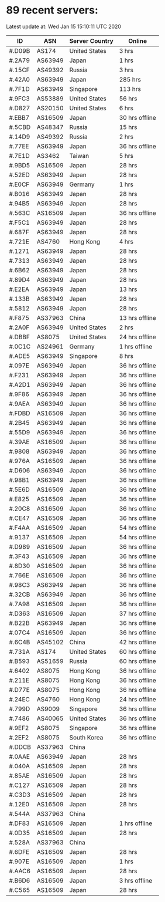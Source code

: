# 89 recent servers:

Latest update at: Wed Jan 15 15:10:11 UTC 2020

| ID | ASN | Server Country | Online |
| -- | --- | -------------- | ------ |
| #.D09B | AS174 | United States | 3 hrs |
| #.2A79 | AS63949 | Japan | 1 hrs |
| #.15CF | AS49392 | Russia | 3 hrs |
| #.42A0 | AS63949 | Japan | 285 hrs |
| #.7F1D | AS63949 | Singapore | 113 hrs |
| #.9FC3 | AS53889 | United States | 56 hrs |
| #.D827 | AS20150 | United States | 6 hrs |
| #.EBB7 | AS16509 | Japan | 30 hrs offline |
| #.5CBD | AS48347 | Russia | 15 hrs |
| #.14D9 | AS49392 | Russia | 2 hrs |
| #.77EE | AS63949 | Japan | 36 hrs offline |
| #.7E1D | AS3462 | Taiwan | 5 hrs |
| #.9BD5 | AS16509 | Japan | 28 hrs |
| #.52ED | AS63949 | Japan | 28 hrs |
| #.E0CF | AS63949 | Germany | 1 hrs |
| #.B016 | AS63949 | Japan | 28 hrs |
| #.94B5 | AS63949 | Japan | 28 hrs |
| #.563C | AS16509 | Japan | 36 hrs offline |
| #.F5C1 | AS63949 | Japan | 28 hrs |
| #.687F | AS63949 | Japan | 28 hrs |
| #.721E | AS4760 | Hong Kong | 4 hrs |
| #.1271 | AS63949 | Japan | 28 hrs |
| #.7313 | AS63949 | Japan | 28 hrs |
| #.6B62 | AS63949 | Japan | 28 hrs |
| #.89D4 | AS63949 | Japan | 28 hrs |
| #.E2EA | AS63949 | Japan | 13 hrs |
| #.133B | AS63949 | Japan | 28 hrs |
| #.5812 | AS63949 | Japan | 28 hrs |
| #.F875 | AS37963 | China | 13 hrs offline |
| #.2A0F | AS63949 | United States | 2 hrs |
| #.DBBF | AS8075 | United States | 24 hrs offline |
| #.0C1C | AS24961 | Germany | 1 hrs offline |
| #.ADE5 | AS63949 | Singapore | 8 hrs |
| #.097E | AS63949 | Japan | 36 hrs offline |
| #.F231 | AS63949 | Japan | 36 hrs offline |
| #.A2D1 | AS63949 | Japan | 36 hrs offline |
| #.9F86 | AS63949 | Japan | 36 hrs offline |
| #.9AEA | AS63949 | Japan | 36 hrs offline |
| #.FDBD | AS16509 | Japan | 36 hrs offline |
| #.2B45 | AS63949 | Japan | 36 hrs offline |
| #.55D9 | AS63949 | Japan | 36 hrs offline |
| #.39AE | AS16509 | Japan | 36 hrs offline |
| #.9808 | AS63949 | Japan | 36 hrs offline |
| #.976A | AS16509 | Japan | 36 hrs offline |
| #.D606 | AS63949 | Japan | 36 hrs offline |
| #.98B1 | AS63949 | Japan | 36 hrs offline |
| #.5E6D | AS16509 | Japan | 36 hrs offline |
| #.E825 | AS16509 | Japan | 36 hrs offline |
| #.20C8 | AS16509 | Japan | 36 hrs offline |
| #.CE47 | AS16509 | Japan | 36 hrs offline |
| #.F4AA | AS16509 | Japan | 54 hrs offline |
| #.9137 | AS16509 | Japan | 54 hrs offline |
| #.D989 | AS16509 | Japan | 36 hrs offline |
| #.3F43 | AS16509 | Japan | 36 hrs offline |
| #.8D30 | AS16509 | Japan | 36 hrs offline |
| #.766E | AS16509 | Japan | 36 hrs offline |
| #.98C3 | AS63949 | Japan | 36 hrs offline |
| #.32CB | AS63949 | Japan | 36 hrs offline |
| #.7A98 | AS16509 | Japan | 36 hrs offline |
| #.D363 | AS16509 | Japan | 37 hrs offline |
| #.B22B | AS63949 | Japan | 36 hrs offline |
| #.07C4 | AS16509 | Japan | 36 hrs offline |
| #.6C4B | AS45102 | China | 42 hrs offline |
| #.731A | AS174 | United States | 60 hrs offline |
| #.B593 | AS51659 | Russia | 60 hrs offline |
| #.6402 | AS8075 | Hong Kong | 36 hrs offline |
| #.211E | AS8075 | Hong Kong | 36 hrs offline |
| #.D77E | AS8075 | Hong Kong | 36 hrs offline |
| #.24EC | AS4760 | Hong Kong | 24 hrs offline |
| #.799D | AS9009 | Singapore | 36 hrs offline |
| #.7486 | AS40065 | United States | 36 hrs offline |
| #.9EF2 | AS8075 | Singapore | 36 hrs offline |
| #.2EF2 | AS8075 | South Korea | 36 hrs offline |
| #.DDCB | AS37963 | China | |
| #.0AAE | AS63949 | Japan | 28 hrs |
| #.040A | AS16509 | Japan | 28 hrs |
| #.85AE | AS16509 | Japan | 28 hrs |
| #.C127 | AS16509 | Japan | 28 hrs |
| #.C3D3 | AS16509 | Japan | 28 hrs |
| #.12E0 | AS16509 | Japan | 28 hrs |
| #.544A | AS37963 | China | |
| #.DF83 | AS16509 | Japan | 1 hrs offline |
| #.0D35 | AS16509 | Japan | 28 hrs |
| #.528A | AS37963 | China | |
| #.6DFE | AS16509 | Japan | 28 hrs |
| #.907E | AS16509 | Japan | 1 hrs |
| #.AAC6 | AS16509 | Japan | 28 hrs |
| #.B6D6 | AS16509 | Japan | 3 hrs offline |
| #.C565 | AS16509 | Japan | 28 hrs |


